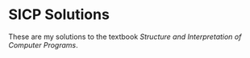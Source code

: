 # SICP Solutions

These are my solutions to the textbook <em>Structure and Interpretation of Computer Programs</em>.
